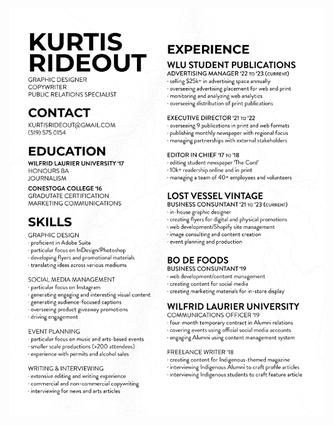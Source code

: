 ![](https://github.com/kurtisrideout/kurtisrideout.github.io/blob/169925734050b1935e5a3c6fe344b0e5b92bbc98/resume.png)
